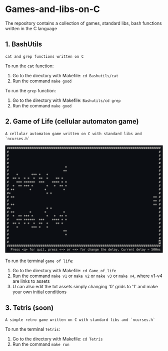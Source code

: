 # Games-and-libs-on-C
The repository contains a collection of games, standard libs, bash functions written in the C language

## 1. BashUtils
```
cat and grep functions written on C
```
To run the `cat` function:
1. Go to the directory with Makefile: `cd Bashutils/cat`
2. Run the command `make good`

To run the `grep` function:
1. Go to the directory with Makefile: `Bashutils/cd grep`
2. Run the command `make good`

## 2. Game of Life (cellular automaton game)
```
A cellular automaton game written on C with standard libs and `ncurses.h`
```

![alt text](<Game_of_life/assets/life.png>)

To run the terminal `game of life`:
1. Go to the directory with Makefile: `cd Game_of_life`
2. Run the command `make v1` or `make v2` or `make v3` or `make v4`, where v1-v4 are links to assets
3. U can also edit the txt assets simply changing '0' grids to '1' and make your own initial conditions

## 3. Tetris (soon)
```
A simple retro game written on C with standard libs and `ncurses.h`
```

To run the terminal `Tetris`:
1. Go to the directory with Makefile: `cd Tetris`
2. Run the command `make run`